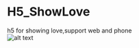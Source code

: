 # H5_ShowLove
h5 for showing love,support web and phone  
![alt text](https://github.com/wangpeifeng669/H5_ShowLove/blob/master/doc_pic/showlove.gif)